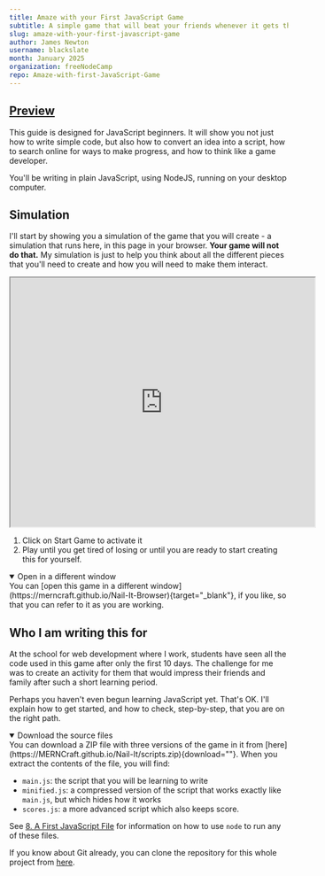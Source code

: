 ```yaml
---
title: Amaze with your First JavaScript Game
subtitle: A simple game that will beat your friends whenever it gets the chance
slug: amaze-with-your-first-javascript-game
author: James Newton
username: blackslate
month: January 2025
organization: freeNodeCamp
repo: Amaze-with-first-JavaScript-Game
---
```

<section
  id="preview"
  aria-labelledby="preview"
  data-item="Preview"
>

<h2><a href="#preview">Preview</a></h2>

This guide is designed for JavaScript beginners. It will show you not just how to write simple code, but also how to convert an idea into a script, how to search online for ways to make progress, and how to think like a game developer.

You'll be writing in plain JavaScript, using NodeJS, running on your desktop computer.

## Simulation

I'll start by showing you a simulation of the game that you will create - a simulation that runs here, in this page in your browser. **Your game will not do that.** My simulation is just to help you think about all the different pieces that you'll need to create and how you will need to make them interact.

<iframe
  id="iframe-Nail-It"
  title="Nail-It"
  width="550"
  height="450"
  src="https://merncraft.github.io/Nail-It-Browser">
</iframe>

1. Click on Start Game to activate it
2. Play until you get tired of losing or until you are ready to start creating this for yourself.

<details class="tip" open>
<summary>Open in a different window</summary>
You can [open this game in a different window](https://merncraft.github.io/Nail-It-Browser){target="_blank"}, if you like, so that you can refer to it as you are working.

</details>

## Who I am writing this for
At the school for web development where I work, students have seen all the code used in this game after only the first 10 days. The challenge for me was to create an activity for them that would impress their friends and family after such a short learning period.

Perhaps you haven't even begun learning JavaScript yet. That's OK. I'll explain how to get started, and how to check, step-by-step, that you are on the right path.

<details class="tip" open>
<summary>Download the source files</summary>
You can download a ZIP file with three versions of the game in it from [here](https://MERNCraft.github.io/Nail-It/scripts.zip){download=""}. When you extract the contents of the file, you will find:

* `main.js`: the script that you will be learning to write
* `minified.js`: a compressed version of the script that works exactly like `main.js`, but which hides how it works
* `scores.js`: a more advanced script which also keeps score.

See [8. A First JavaScript File](#a-first-javascript-file) for information on how to use `node` to run any of these files.

If you know about Git already, you can clone the repository for this whole project from [here](https://github.com/MERNCraft/Nail-it).

</details>
</section>
